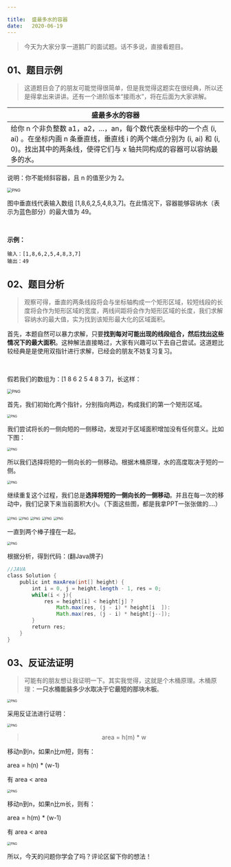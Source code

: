 ```yaml
---

title:	盛最多水的容器
date:	2020-06-19
---
```


> 今天为大家分享一道鹅厂的面试题。话不多说，直接看题目。

## 01、题目示例

> 这道题目会了的朋友可能觉得很简单，但是我觉得这题实在很经典，所以还是得拿出来讲讲。还有一个进阶版本“接雨水”，将在后面为大家讲解。

| 盛最多水的容器                                               |
| ------------------------------------------------------------ |
| 给你 n 个非负整数 a1，a2，...，an，每个数代表坐标中的一个点 (i, ai) 。在坐标内画 n 条垂直线，垂直线 i 的两个端点分别为 (i, ai) 和 (i, 0)。找出其中的两条线，使得它们与 x 轴共同构成的容器可以容纳最多的水。 |

说明：你不能倾斜容器，且 n 的值至少为 2。

<img src="./16/1.jpg" alt="PNG" style="zoom: 67%;" />

图中垂直线代表输入数组 [1,8,6,2,5,4,8,3,7]。在此情况下，容器能够容纳水（表示为蓝色部分）的最大值为 49。

<br/>

**示例：**

```
输入：[1,8,6,2,5,4,8,3,7] 
输出：49
```

## 02、题目分析

> 观察可得，垂直的两条线段将会与坐标轴构成一个矩形区域，较短线段的长度将会作为矩形区域的宽度，两线间距将会作为矩形区域的长度，我们求解容纳水的最大值，实为找到该矩形最大化的区域面积。

首先，本题自然可以暴力求解，只要**找到每对可能出现的线段组合，然后找出这些情况下的最大面积**。这种解法直接略过，大家有兴趣可以下去自己尝试。这道题比较经典是是使用双指针进行求解，已经会的朋友不妨复习复习。

<br/>

假若我们的数组为：[1 8 6 2 5 4 8 3 7]，长这样：

<img src="./16/2.jpg" alt="PNG" style="zoom: 67%;" />

首先，我们初始化两个指针，分别指向两边，构成我们的第一个矩形区域。

<img src="./16/3.jpg" alt="PNG" style="zoom: 50%;" />

我们尝试将长的一侧向短的一侧移动，发现对于区域面积增加没有任何意义。比如下图：

<img src="./16/4.jpg" alt="PNG" style="zoom: 50%;" />

所以我们选择将短的一侧向长的一侧移动。根据木桶原理，水的高度取决于短的一侧。

<img src="./16/5.jpg" alt="PNG" style="zoom: 50%;" />

继续重复这个过程，我们总是**选择将短的一侧向长的一侧移动**。并且在每一次的移动中，我们记录下来当前面积大小。（下面这些图，都是我拿PPT一张张做的....）

<img src="./16/6.jpg" alt="PNG" style="zoom: 50%;" />

<img src="./16/7.jpg" alt="PNG" style="zoom: 50%;" />

<img src="./16/8.jpg" alt="PNG" style="zoom: 50%;" />

<img src="./16/9.jpg" alt="PNG" style="zoom: 50%;" />

<img src="./16/10.jpg" alt="PNG" style="zoom: 50%;" />

一直到两个棒子撞在一起。

<img src="./16/11.jpg" alt="PNG" style="zoom: 50%;" />

根据分析，得到代码：(翻Java牌子)

```java
//JAVA 
class Solution { 
    public int maxArea(int[] height) { 
        int i = 0, j = height.length - 1, res = 0; 
        while(i < j){ 
            res = height[i] < height[j] ? 
                Math.max(res, (j - i) * height[i  ]):  
                Math.max(res, (j - i) * height[j--]); 
        }
        return res;
    }
}
```

## 03、反证法证明

> 可能有的朋友想让我证明一下。其实我觉得，这就是个木桶原理。木桶原理：**一只水桶能装多少水取决于它最短的那块木板**。

<img src="./16/12.jpeg" alt="PNG" style="zoom: 50%;" />

采用反证法进行证明：

<img src="./16/13.jpg" alt="PNG" style="zoom: 50%;" />

><center>area = h(m) * w</center>

移动n到n，如果n比m短，则有：

area = h(n) * (w-1) 

有 area < area

<img src="./16/14.jpg" alt="PNG" style="zoom: 50%;" />

移动n到n，如果n比m长，则有：

area = h(m) * (w-1)

有 area < area

<img src="./16/15.jpg" alt="PNG" style="zoom: 50%;" />

所以，今天的问题你学会了吗？评论区留下你的想法！